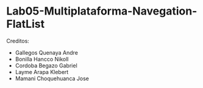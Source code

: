 # Lab05-Multiplataforma-Navegation-FlatList

Creditos:

- Gallegos Quenaya Andre
- Bonilla Hancco Nikoll
- Cordoba Begazo Gabriel
- Layme Arapa Klebert
- Mamani Choquehuanca Jose

